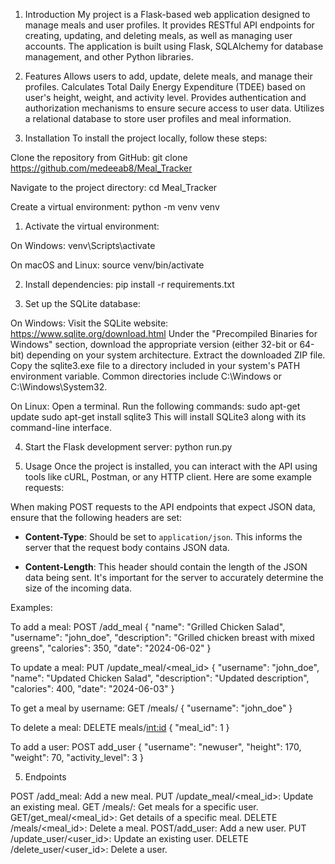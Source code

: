 1. Introduction
My project is a Flask-based web application designed to manage meals and user profiles. It provides RESTful API endpoints for creating, updating, and deleting meals, as well as managing user accounts. The application is built using Flask, SQLAlchemy for database management, and other Python libraries.

2. Features
Allows users to add, update, delete meals, and manage their profiles.
Calculates Total Daily Energy Expenditure (TDEE) based on user's height, weight, and activity level.
Provides authentication and authorization mechanisms to ensure secure access to user data.
Utilizes a relational database to store user profiles and meal information.

3. Installation
To install the project locally, follow these steps:

Clone the repository from GitHub:
git clone https://github.com/medeeab8/Meal_Tracker

Navigate to the project directory:
cd Meal_Tracker

Create a virtual environment:
python -m venv venv

1. Activate the virtual environment:

On Windows:
venv\Scripts\activate

On macOS and Linux:
source venv/bin/activate

2. Install dependencies:
pip install -r requirements.txt

3. Set up the SQLite database:

On Windows:
Visit the SQLite website: https://www.sqlite.org/download.html
Under the "Precompiled Binaries for Windows" section, download the appropriate version (either 32-bit or 64-bit) depending on your system architecture.
Extract the downloaded ZIP file.
Copy the sqlite3.exe file to a directory included in your system's PATH environment variable. Common directories include C:\Windows or C:\Windows\System32.

On Linux:
Open a terminal.
Run the following commands:
sudo apt-get update
sudo apt-get install sqlite3
This will install SQLite3 along with its command-line interface.

4. Start the Flask development server:
python run.py

4. Usage
Once the project is installed, you can interact with the API using tools like cURL, Postman, or any HTTP client. Here are some example requests:

When making POST requests to the API endpoints that expect JSON data, ensure that the following headers are set:

- **Content-Type**: Should be set to `application/json`. This informs the server that the request body contains JSON data.

- **Content-Length**: This header should contain the length of the JSON data being sent. It's important for the server to accurately determine the size of the incoming data.

Examples: 

To add a meal:
POST /add_meal
{
    "name": "Grilled Chicken Salad",
    "username": "john_doe",
    "description": "Grilled chicken breast with mixed greens",
    "calories": 350,
    "date": "2024-06-02"
}

To update a meal:
PUT /update_meal/<meal_id>
{
    "username": "john_doe",
    "name": "Updated Chicken Salad",
    "description": "Updated description",
    "calories": 400,
    "date": "2024-06-03"
}

To get a meal by username:
GET /meals/<username>
{
  "username": "john_doe"
}

To delete a meal:
DELETE meals/<int:id>
{
  "meal_id": 1
}

To add a user:
POST add_user 
{
  "username": "newuser",
  "height": 170,
  "weight": 70,
  "activity_level": 3
}


5. Endpoints

POST /add_meal: Add a new meal.
PUT /update_meal/<meal_id>: Update an existing meal.
GET /meals/<username>: Get meals for a specific user.
GET/get_meal/<meal_id>: Get details of a specific meal.
DELETE /meals/<meal_id>: Delete a meal.
POST/add_user: Add a new user.
PUT /update_user/<user_id>: Update an existing user.
DELETE /delete_user/<user_id>: Delete a user.
